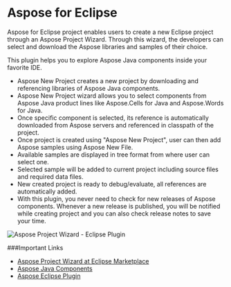 Aspose for Eclipse
==================

Aspose for Eclipse project enables users to create a new Eclipse project through an Aspose Project Wizard. Through this wizard, the developers can select and download the Aspose libraries and samples of their choice.

This plugin helps you to explore Aspose Java components inside your favorite IDE.
- Aspose New Project creates a new project by downloading and referencing libraries of Aspose Java components.
- Aspose New Project wizard allows you to select components from Aspose Java product lines like Aspose.Cells for Java and Aspose.Words for Java.
- Once specific component is selected, its reference is automatically downloaded from Aspose servers and referenced in classpath of the project.
- Once project is created using "Aspose New Project", user can then add Aspose samples using Aspose New File.
- Available samples are displayed in tree format from where user can select one.
- Selected sample will be added to current project including source files and required data files.
- New created project is ready to debug/evaluate, all references are automatically added.
- With this plugin, you never need to check for new releases of Aspose components. Whenever a new release is published, you will be notified while creating project and you can also check release notes to save your time.

![Aspose Project Wizard - Eclipse Plugin](http://marketplace.eclipse.org/sites/default/files/02-Aspose%20New%20Project.png)

###Important Links
- [Aspose Project Wizard at Eclipse Marketplace](http://marketplace.eclipse.org/content/aspose-project-wizard)
- [Aspose Java Components](http://www.aspose.com/java/total-component.aspx)
- [Aspose Eclipse Plugin](http://www.aspose.com/blogs/aspose-business/news-release/archive/2013/03/02/announcing-aspose-eclipse-plugin-released.html)
